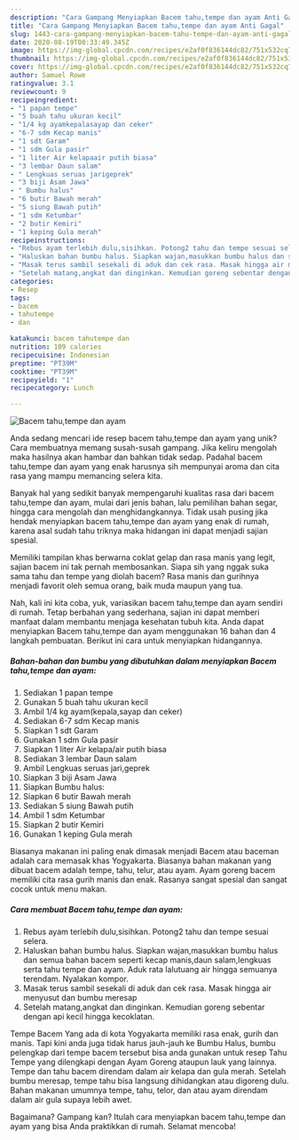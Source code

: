 ```yaml
---
description: "Cara Gampang Menyiapkan Bacem tahu,tempe dan ayam Anti Gagal"
title: "Cara Gampang Menyiapkan Bacem tahu,tempe dan ayam Anti Gagal"
slug: 1443-cara-gampang-menyiapkan-bacem-tahu-tempe-dan-ayam-anti-gagal
date: 2020-08-19T00:33:49.345Z
image: https://img-global.cpcdn.com/recipes/e2af0f836144dc82/751x532cq70/bacem-tahutempe-dan-ayam-foto-resep-utama.jpg
thumbnail: https://img-global.cpcdn.com/recipes/e2af0f836144dc82/751x532cq70/bacem-tahutempe-dan-ayam-foto-resep-utama.jpg
cover: https://img-global.cpcdn.com/recipes/e2af0f836144dc82/751x532cq70/bacem-tahutempe-dan-ayam-foto-resep-utama.jpg
author: Samuel Rowe
ratingvalue: 3.1
reviewcount: 9
recipeingredient:
- "1 papan tempe"
- "5 buah tahu ukuran kecil"
- "1/4 kg ayamkepalasayap dan ceker"
- "6-7 sdm Kecap manis"
- "1 sdt Garam"
- "1 sdm Gula pasir"
- "1 liter Air kelapaair putih biasa"
- "3 lembar Daun salam"
- " Lengkuas seruas jarigeprek"
- "3 biji Asam Jawa"
- " Bumbu halus"
- "6 butir Bawah merah"
- "5 siung Bawah putih"
- "1 sdm Ketumbar"
- "2 butir Kemiri"
- "1 keping Gula merah"
recipeinstructions:
- "Rebus ayam terlebih dulu,sisihkan. Potong2 tahu dan tempe sesuai selera."
- "Haluskan bahan bumbu halus. Siapkan wajan,masukkan bumbu halus dan semua bahan bacem seperti kecap manis,daun salam,lengkuas serta tahu tempe dan ayam. Aduk rata lalutuang air hingga semuanya terendam. Nyalakan kompor."
- "Masak terus sambil sesekali di aduk dan cek rasa. Masak hingga air menyusut dan bumbu meresap"
- "Setelah matang,angkat dan dinginkan. Kemudian goreng sebentar dengan api kecil hingga kecoklatan."
categories:
- Resep
tags:
- bacem
- tahutempe
- dan

katakunci: bacem tahutempe dan 
nutrition: 109 calories
recipecuisine: Indonesian
preptime: "PT39M"
cooktime: "PT39M"
recipeyield: "1"
recipecategory: Lunch

---
```



![Bacem tahu,tempe dan ayam](https://img-global.cpcdn.com/recipes/e2af0f836144dc82/751x532cq70/bacem-tahutempe-dan-ayam-foto-resep-utama.jpg)

Anda sedang mencari ide resep bacem tahu,tempe dan ayam yang unik? Cara membuatnya memang susah-susah gampang. Jika keliru mengolah maka hasilnya akan hambar dan bahkan tidak sedap. Padahal bacem tahu,tempe dan ayam yang enak harusnya sih mempunyai aroma dan cita rasa yang mampu memancing selera kita.

Banyak hal yang sedikit banyak mempengaruhi kualitas rasa dari bacem tahu,tempe dan ayam, mulai dari jenis bahan, lalu pemilihan bahan segar, hingga cara mengolah dan menghidangkannya. Tidak usah pusing jika hendak menyiapkan bacem tahu,tempe dan ayam yang enak di rumah, karena asal sudah tahu triknya maka hidangan ini dapat menjadi sajian spesial.

Memiliki tampilan khas berwarna coklat gelap dan rasa manis yang legit, sajian bacem ini tak pernah membosankan. Siapa sih yang nggak suka sama tahu dan tempe yang diolah bacem? Rasa manis dan gurihnya menjadi favorit oleh semua orang, baik muda maupun yang tua.


Nah, kali ini kita coba, yuk, variasikan bacem tahu,tempe dan ayam sendiri di rumah. Tetap berbahan yang sederhana, sajian ini dapat memberi manfaat dalam membantu menjaga kesehatan tubuh kita. Anda dapat menyiapkan Bacem tahu,tempe dan ayam menggunakan 16 bahan dan 4 langkah pembuatan. Berikut ini cara untuk menyiapkan hidangannya.

<!--inarticleads1-->

##### Bahan-bahan dan bumbu yang dibutuhkan dalam menyiapkan Bacem tahu,tempe dan ayam:

1. Sediakan 1 papan tempe
1. Gunakan 5 buah tahu ukuran kecil
1. Ambil 1/4 kg ayam(kepala,sayap dan ceker)
1. Sediakan 6-7 sdm Kecap manis
1. Siapkan 1 sdt Garam
1. Gunakan 1 sdm Gula pasir
1. Siapkan 1 liter Air kelapa/air putih biasa
1. Sediakan 3 lembar Daun salam
1. Ambil  Lengkuas seruas jari,geprek
1. Siapkan 3 biji Asam Jawa
1. Siapkan  Bumbu halus:
1. Siapkan 6 butir Bawah merah
1. Sediakan 5 siung Bawah putih
1. Ambil 1 sdm Ketumbar
1. Siapkan 2 butir Kemiri
1. Gunakan 1 keping Gula merah


Biasanya makanan ini paling enak dimasak menjadi Bacem atau baceman adalah cara memasak khas Yogyakarta. Biasanya bahan makanan yang dibuat bacem adalah tempe, tahu, telur, atau ayam. Ayam goreng bacem memiliki cita rasa gurih manis dan enak. Rasanya sangat spesial dan sangat cocok untuk menu makan. 

<!--inarticleads2-->

##### Cara membuat Bacem tahu,tempe dan ayam:

1. Rebus ayam terlebih dulu,sisihkan. Potong2 tahu dan tempe sesuai selera.
1. Haluskan bahan bumbu halus. Siapkan wajan,masukkan bumbu halus dan semua bahan bacem seperti kecap manis,daun salam,lengkuas serta tahu tempe dan ayam. Aduk rata lalutuang air hingga semuanya terendam. Nyalakan kompor.
1. Masak terus sambil sesekali di aduk dan cek rasa. Masak hingga air menyusut dan bumbu meresap
1. Setelah matang,angkat dan dinginkan. Kemudian goreng sebentar dengan api kecil hingga kecoklatan.


Tempe Bacem Yang ada di kota Yogyakarta memiliki rasa enak, gurih dan manis. Tapi kini anda juga tidak harus jauh-jauh ke Bumbu Halus, bumbu pelengkap dari tempe bacem tersebut bisa anda gunakan untuk resep Tahu Tempe yang dilengkapi dengan Ayam Goreng ataupun lauk yang lainnya. Tempe dan tahu bacem direndam dalam air kelapa dan gula merah. Setelah bumbu meresap, tempe tahu bisa langsung dihidangkan atau digoreng dulu. Bahan makanan umumnya tempe, tahu, telor, dan atau ayam direndam dalam air gula supaya lebih awet. 

Bagaimana? Gampang kan? Itulah cara menyiapkan bacem tahu,tempe dan ayam yang bisa Anda praktikkan di rumah. Selamat mencoba!
